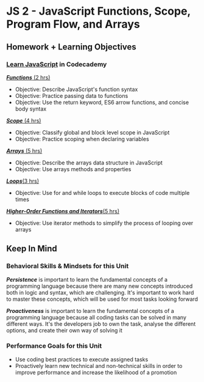 # JS 2 - JavaScript Functions, Scope, Program Flow, and Arrays

## Homework + Learning Objectives

### [Learn JavaScript](https://www.codecademy.com/learn/introduction-to-javascript) in Codecademy

[***Functions*** (2 hrs)](https://www.codecademy.com/courses/introduction-to-javascript/lessons/functions/exercises/intro-to-functions)

- Objective: Describe JavaScript's function syntax
- Objective: Practice passing data to functions
- Objective: Use the return keyword, ES6 arrow functions, and concise body syntax

[***Scope*** (4 hrs)](https://www.codecademy.com/courses/introduction-to-javascript/lessons/scope/exercises/scope)

- Objective: Classify global and block level scope in JavaScript
- Objective: Practice scoping when declaring variables

[***Arrays*** (5 hrs)](https://www.codecademy.com/courses/introduction-to-javascript/lessons/arrays/exercises/arrays)

- Objective: Describe the arrays data structure in JavaScript
- Objective: Use arrays methods and properties

[***Loops***(3 hrs)](https://www.codecademy.com/courses/introduction-to-javascript/lessons/loops/exercises/loops)

- Objective: Use for and while loops to execute blocks of code multiple times

[***Higher-Order Functions and Iterators***(5 hrs)](https://www.codecademy.com/courses/introduction-to-javascript/lessons/higher-order-functions/exercises/introduction)

- Objective: Use iterator methods to simplify the process of looping over arrays

## Keep In Mind

### Behavioral Skills & Mindsets for this Unit

***Persistence***  is important to learn the fundamental concepts of a programming language because there are many new concepts introduced both in logic and syntax, which are challenging. It's important to work hard to master these concepts, which will be used for most tasks looking forward

***Proactiveness***  is important to learn the fundamental concepts of a programming language because all coding tasks can be solved in many different ways. It's the developers job to own the task, analyse the different options, and create their own way of solving it

### Performance Goals for this Unit

- Use coding best practices to execute assigned tasks
- Proactively learn new technical and non-technical skills in order to improve performance and increase the likelihood of a promotion
